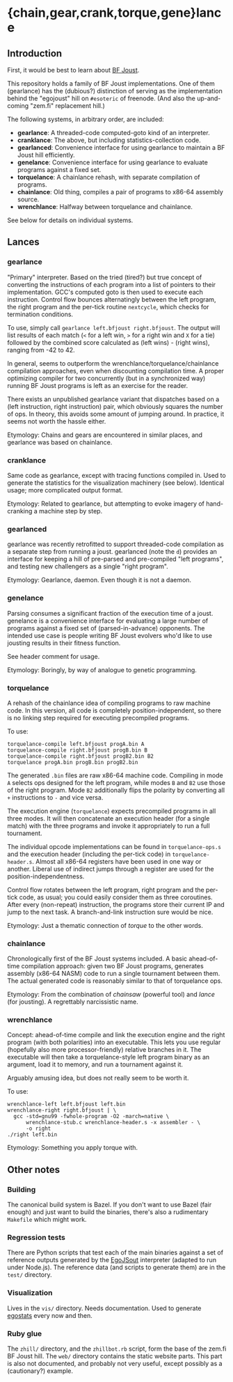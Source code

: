 {chain,gear,crank,torque,gene}lance
===================================

Introduction
------------

First, it would be best to learn about
[BF Joust](http://esolangs.org/wiki/BF_Joust).

This repository holds a family of BF Joust implementations.  One of
them (gearlance) has the (dubious?) distinction of serving as the
implementation behind the "egojoust" hill on `#esoteric` of freenode.
(And also the up-and-coming "zem.fi" replacement hill.)

The following systems, in arbitrary order, are included:

* **gearlance**: A threaded-code computed-goto kind of an interpreter.
* **cranklance**: The above, but including statistics-collection code.
* **gearlanced**: Convenience interface for using gearlance to
  maintain a BF Joust hill efficiently.
* **genelance**: Convenience interface for using gearlance to evaluate
  programs against a fixed set.
* **torquelance**: A chainlance rehash, with separate compilation of
  programs.
* **chainlance**: Old thing, compiles a pair of programs to x86-64
  assembly source.
* **wrenchlance**: Halfway between torquelance and chainlance.

See below for details on individual systems.

Lances
------

### gearlance

"Primary" interpreter.  Based on the tried (tired?) but true concept
of converting the instructions of each program into a list of pointers
to their implementation.  GCC's computed goto is then used to execute
each instruction.  Control flow bounces alternatingly between the left
program, the right program and the per-tick routine `nextcycle`, which
checks for termination conditions.

To use, simply call `gearlance left.bfjoust right.bfjoust`.  The
output will list results of each match (`<` for a left win, `>` for a
right win and `X` for a tie) followed by the combined score calculated
as (left wins) - (right wins), ranging from -42 to 42.

In general, seems to outperform the wrenchlance/torquelance/chainlance
compilation approaches, even when discounting compilation time.  A
proper optimizing compiler for two concurrently (but in a synchronized
way) running BF Joust programs is left as an exercise for the reader.

There exists an unpublished gearlance variant that dispatches based on
a (left instruction, right instruction) pair, which obviously squares
the number of ops.  In theory, this avoids some amount of jumping
around.  In practice, it seems not worth the hassle either.

Etymology: Chains and gears are encountered in similar places, and
gearlance was based on chainlance.

### cranklance

Same code as gearlance, except with tracing functions compiled in.
Used to generate the statistics for the visualization machinery (see
below).  Identical usage; more complicated output format.

Etymology: Related to gearlance, but attempting to evoke imagery of
hand-cranking a machine step by step.

### gearlanced

gearlance was recently retrofitted to support threaded-code
compilation as a separate step from running a joust.  gearlanced (note
the `d`) provides an interface for keeping a hill of pre-parsed and
pre-compiled "left programs", and testing new challengers as a single
"right program".

Etymology: Gearlance, daemon. Even though it is not a daemon.

### genelance

Parsing consumes a significant fraction of the execution time of a
joust.  genelance is a convenience interface for evaluating a large
number of programs against a fixed set of (parsed-in-advance)
opponents.  The intended use case is people writing BF Joust evolvers
who'd like to use jousting results in their fitness function.

See header comment for usage.

Etymology: Boringly, by way of analogue to genetic programming.

### torquelance

A rehash of the chainlance idea of compiling programs to raw machine
code.  In this version, all code is completely position-independent,
so there is no linking step required for executing precompiled
programs.

To use:

    torquelance-compile left.bfjoust progA.bin A
    torquelance-compile right.bfjoust progB.bin B
    torquelance-compile right.bfjoust progB2.bin B2
    torquelance progA.bin progB.bin progB2.bin

The generated `.bin` files are raw x86-64 machine code.  Compiling in
mode `A` selects ops designed for the left program, while modes `B`
and `B2` use those of the right program.  Mode `B2` additionally flips
the polarity by converting all `+` instructions to `-` and vice versa.

The execution engine (`torquelance`) expects precompiled programs in
all three modes.  It will then concatenate an execution header (for a
single match) with the three programs and invoke it appropriately to
run a full tournament.

The individual opcode implementations can be found in
`torquelance-ops.s` and the execution header (including the per-tick
code) in `torquelance-header.s`.  Almost all x86-64 registers have
been used in one way or another.  Liberal use of indirect jumps
through a register are used for the position-independentness.

Control flow rotates between the left program, right program and the
per-tick code, as usual; you could easily consider them as three
coroutines.  After every (non-repeat) instruction, the programs store
their current IP and jump to the next task.  A branch-and-link
instruction sure would be nice.

Etymology: Just a thematic connection of *torque* to the other words.

### chainlance

Chronologically first of the BF Joust systems included.  A basic
ahead-of-time compilation approach: given two BF Joust programs,
generates assembly (x86-64 NASM) code to run a single tournament
between them.  The actual generated code is reasonably similar to that
of torquelance ops.

Etymology: From the combination of *chainsaw* (powerful tool) and
*lance* (for jousting).  A regrettably narcissistic name.

### wrenchlance

Concept: ahead-of-time compile and link the execution engine and the
right program (with both polarities) into an executable.  This lets
you use regular (hopefully also more processor-friendly) relative
branches in it.  The executable will then take a torquelance-style
left program binary as an argument, load it to memory, and run a
tournament against it.

Arguably amusing idea, but does not really seem to be worth it.

To use:

    wrenchlance-left left.bfjoust left.bin
    wrenchlance-right right.bfjoust | \
      gcc -std=gnu99 -fwhole-program -O2 -march=native \
          wrenchlance-stub.c wrenchlance-header.s -x assembler - \
          -o right
    ./right left.bin

Etymology: Something you apply torque with.

Other notes
-----------

### Building

The canonical build system is Bazel.  If you don't want to use Bazel
(fair enough) and just want to build the binaries, there's also a
rudimentary `Makefile` which might work.

### Regression tests

There are Python scripts that test each of the main binaries against a
set of reference outputs generated by the
[EgoJSout](http://codu.org/eso/bfjoust/egojsout/index.php) interpreter
(adapted to run under Node.js). The reference data (and scripts to
generate them) are in the `test/` directory.

### Visualization

Lives in the `vis/` directory.  Needs documentation.  Used to generate
[egostats](http://zem.fi/egostats/) every now and then.

### Ruby glue

The `zhill/` directory, and the `zhillbot.rb` script, form the base of
the zem.fi BF Joust hill.  The `web/` directory contains the static
website parts.  This part is also not documented, and probably not
very useful, except possibly as a (cautionary?) example.

